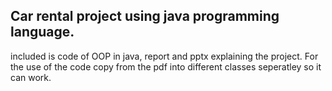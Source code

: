 Car rental project using java programming language.
--
included is code of OOP in java, report and pptx explaining the project.
For the use of the code copy from the pdf into different classes seperatley so it can work.
